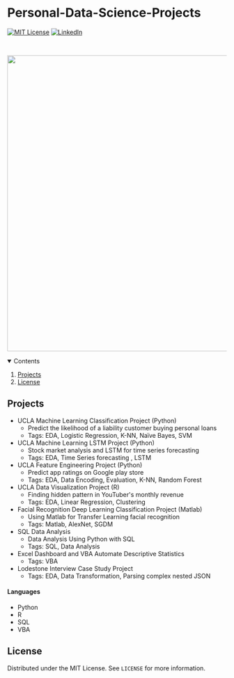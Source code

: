 # Personal-Data-Science-Projects

[![MIT License][license-shield]][license-url]
[![LinkedIn][linkedin-shield]][linkedin-url]

<br />
<p align="center">
  <a href="https://github.com/xtronaltic/UCLA-Projects/blob/main/README.md">
    <img src="Archive/Resources/Wave.png" width="1500" height="680">
  </a>
</p>

<details open="open">
  <summary>Contents</summary>
  <ol>
    <li>
      <a href="#Projects">Projects</a>
    </li>
    <li><a href="#license">License</a></li>
  </ol>
</details>

## Projects

* UCLA Machine Learning Classification Project (Python)
  - Predict the likelihood of a liability customer buying personal loans
  - Tags: EDA, Logistic Regression, K-NN, Naïve Bayes, SVM
* UCLA Machine Learning LSTM Project (Python)
  - Stock market analysis and LSTM for time series forecasting
  - Tags: EDA, Time Series forecasting , LSTM
* UCLA Feature Engineering Project (Python)
  - Predict app ratings on Google play store
  - Tags: EDA, Data Encoding, Evaluation, K-NN, Random Forest
* UCLA Data Visualization Project (R)
  - Finding hidden pattern in YouTuber's monthly revenue
  - Tags: EDA, Linear Regression, Clustering
* Facial Recognition Deep Learning Classification Project (Matlab)
  - Using Matlab for Transfer Learning facial recognition
  - Tags: Matlab, AlexNet, SGDM
* SQL Data Analysis
  - Data Analysis Using Python with SQL
  - Tags: SQL, Data Analysis
* Excel Dashboard and VBA Automate Descriptive Statistics
  - Tags: VBA
* Lodestone Interview Case Study Project 
  - Tags: EDA, Data Transformation, Parsing complex nested JSON

#### Languages

* Python
* R
* SQL
* VBA

## License

Distributed under the MIT License. See `LICENSE` for more information.

[license-shield]: https://img.shields.io/github/license/othneildrew/Best-README-Template.svg?style=for-the-badge
[license-url]: https://github.com/xtronaltic/Personal-Data-Science-Projects/blob/main/LICENSE
[linkedin-shield]: https://img.shields.io/badge/-LinkedIn-black.svg?style=for-the-badge&logo=linkedin&colorB=555
[linkedin-url]: https://www.linkedin.com/in/gaitianpeng
